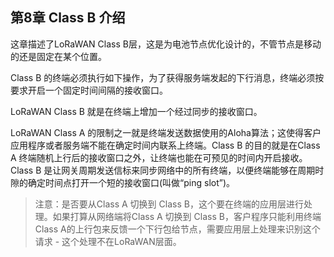 


## **第8章 Class B 介绍**

这章描述了LoRaWAN Class B层，这是为电池节点优化设计的，不管节点是移动的还是固定在某个位置。

Class B 的终端必须执行如下操作，为了获得服务端发起的下行消息，终端必须按要求开启一个固定时间间隔的接收窗口。

LoRaWAN Class B 就是在终端上增加一个经过同步的接收窗口。

LoRaWAN Class A 的限制之一就是终端发送数据使用的Aloha算法；这使得客户应用程序或者服务端不能在确定时间内联系上终端。Class B 的目的就是在Class A 终端随机上行后的接收窗口之外，让终端也能在可预见的时间内开启接收。Class B 是让网关周期发送信标来同步网络中的所有终端，以便终端能够在周期时隙的确定时间点打开一个短的接收窗口(叫做“ping slot”)。

> 注意：是否要从Class A 切换到 Class B，这个要在终端的应用层进行处理。如果打算从网络端将Class A 切换到 Class B，客户程序只能利用终端 Class A的上行包来反馈一个下行包给节点，需要应用层上处理来识别这个请求 - 这个处理不在LoRaWAN层面。

